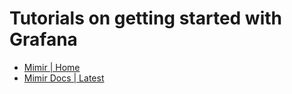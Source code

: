 # Tutorials on getting started with Grafana

- [Mimir | Home](https://grafana.com/metrics/)
- [Mimir Docs | Latest](https://grafana.com/docs/mimir/latest/)
